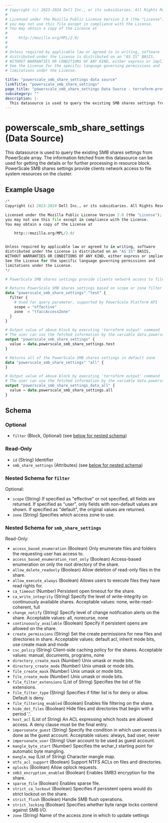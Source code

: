 ```yaml
---
# Copyright (c) 2023-2024 Dell Inc., or its subsidiaries. All Rights Reserved.
#
# Licensed under the Mozilla Public License Version 2.0 (the "License");
# you may not use this file except in compliance with the License.
# You may obtain a copy of the License at
#
#     http://mozilla.org/MPL/2.0/
#
#
# Unless required by applicable law or agreed to in writing, software
# distributed under the License is distributed on an "AS IS" BASIS,
# WITHOUT WARRANTIES OR CONDITIONS OF ANY KIND, either express or implied.
# See the License for the specific language governing permissions and
# limitations under the License.

title: "powerscale_smb_share_settings data source"
linkTitle: "powerscale_smb_share_settings"
page_title: "powerscale_smb_share_settings Data Source - terraform-provider-powerscale"
subcategory: ""
description: |-
  This datasource is used to query the existing SMB shares settings from PowerScale array. The information fetched from this datasource can be used for getting the details or for further processing in resource block. PowerScale SMB shares settings provide clients network access to file system resources on the cluster.
---
```


# powerscale_smb_share_settings (Data Source)

This datasource is used to query the existing SMB shares settings from PowerScale array. The information fetched from this datasource can be used for getting the details or for further processing in resource block. PowerScale SMB shares settings provide clients network access to file system resources on the cluster.

## Example Usage

```terraform
/*
Copyright (c) 2023-2024 Dell Inc., or its subsidiaries. All Rights Reserved.

Licensed under the Mozilla Public License Version 2.0 (the "License");
you may not use this file except in compliance with the License.
You may obtain a copy of the License at

    http://mozilla.org/MPL/2.0/


Unless required by applicable law or agreed to in writing, software
distributed under the License is distributed on an "AS IS" BASIS,
WITHOUT WARRANTIES OR CONDITIONS OF ANY KIND, either express or implied.
See the License for the specific language governing permissions and
limitations under the License.
*/

# PowerScale SMB shares settings provide clients network access to file system resources on the cluster

# Returns PowerScale SMB shares settings based on scope or zone filter
data "powerscale_smb_share_settings" "test" {
  filter {
    # Used for query parameter, supported by PowerScale Platform API
    scope = "effective"
    zone  = "tfaccAccessZone"
  }
}

# Output value of above block by executing 'terraform output' command
# The user can use the fetched information by the variable data.powerscale_smb_share_settings.test
output "powerscale_smb_share_settings" {
  value = data.powerscale_smb_share_settings.test
}

# Returns all of the PowerScale SMB shares settings in default zone
data "powerscale_smb_share_settings" "all" {
}

# Output value of above block by executing 'terraform output' command
# The user can use the fetched information by the variable data.powerscale_smb_share_settings.all
output "powerscale_smb_share_settings_data_all" {
  value = data.powerscale_smb_share_settings.all
}
```

<!-- schema generated by tfplugindocs -->
## Schema

### Optional

- `filter` (Block, Optional) (see [below for nested schema](#nestedblock--filter))

### Read-Only

- `id` (String) Identifier
- `smb_share_settings` (Attributes) (see [below for nested schema](#nestedatt--smb_share_settings))

<a id="nestedblock--filter"></a>
### Nested Schema for `filter`

Optional:

- `scope` (String) If specified as "effective" or not specified, all fields are returned.  If specified as "user", only fields with non-default values are shown.  If specified as "default", the original values are returned.
- `zone` (String) Specifies which access zone to use.


<a id="nestedatt--smb_share_settings"></a>
### Nested Schema for `smb_share_settings`

Read-Only:

- `access_based_enumeration` (Boolean) Only enumerate files and folders the requesting user has access to.
- `access_based_enumeration_root_only` (Boolean) Access-based enumeration on only the root directory of the share.
- `allow_delete_readonly` (Boolean) Allow deletion of read-only files in the share.
- `allow_execute_always` (Boolean) Allows users to execute files they have read rights for.
- `ca_timeout` (Number) Persistent open timeout for the share.
- `ca_write_integrity` (String) Specify the level of write-integrity on continuously available shares. Acceptable values: none, write-read-coherent, full
- `change_notify` (String) Specify level of change notification alerts on the share. Acceptable values: all, norecurse, none
- `continuously_available` (Boolean) Specify if persistent opens are allowed on the share.
- `create_permissions` (String) Set the create permissions for new files and directories in share. Acceptable values: default acl, inherit mode bits, use create mask and mode
- `csc_policy` (String) Client-side caching policy for the shares. Acceptable values: manual, documents, programs, none
- `directory_create_mask` (Number) Unix umask or mode bits.
- `directory_create_mode` (Number) Unix umask or mode bits.
- `file_create_mask` (Number) Unix umask or mode bits.
- `file_create_mode` (Number) Unix umask or mode bits.
- `file_filter_extensions` (List of String) Specifies the list of file extensions.
- `file_filter_type` (String) Specifies if filter list is for deny or allow. Default is deny.
- `file_filtering_enabled` (Boolean) Enables file filtering on the share.
- `hide_dot_files` (Boolean) Hide files and directories that begin with a period '.'.
- `host_acl` (List of String) An ACL expressing which hosts are allowed access. A deny clause must be the final entry.
- `impersonate_guest` (String) Specify the condition in which user access is done as the guest account. Acceptable values: always, bad user, never
- `impersonate_user` (String) User account to be used as guest account.
- `mangle_byte_start` (Number) Specifies the wchar_t starting point for automatic byte mangling.
- `mangle_map` (List of String) Character mangle map.
- `ntfs_acl_support` (Boolean) Support NTFS ACLs on files and directories.
- `oplocks` (Boolean) Allow oplock requests.
- `smb3_encryption_enabled` (Boolean) Enables SMB3 encryption for the share.
- `sparse_file` (Boolean) Enables sparse file.
- `strict_ca_lockout` (Boolean) Specifies if persistent opens would do strict lockout on the share.
- `strict_flush` (Boolean) Handle SMB flush operations.
- `strict_locking` (Boolean) Specifies whether byte range locks contend against SMB I/O.
- `zone` (String) Name of the access zone in which to update settings